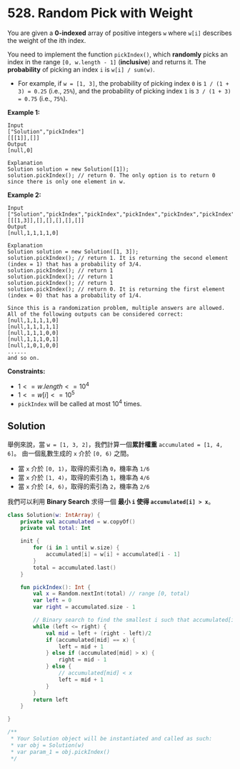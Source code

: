 # 528. Random Pick with Weight

You are given a **0-indexed** array of positive integers `w` where `w[i]` describes the weight of the ith index.

You need to implement the function `pickIndex()`, which **randomly** picks an index in the range `[0, w.length - 1]` (**inclusive**) and returns it. The **probability** of picking an index `i` is `w[i] / sum(w)`.

- For example, if `w = [1, 3]`, the probability of picking index `0` is `1 / (1 + 3) = 0.25` (i.e., `25%`), and the probability of picking index `1` is `3 / (1 + 3) = 0.75` (i.e., `75%`).
 

**Example 1:**
```
Input
["Solution","pickIndex"]
[[[1]],[]]
Output
[null,0]

Explanation
Solution solution = new Solution([1]);
solution.pickIndex(); // return 0. The only option is to return 0 since there is only one element in w.
```

**Example 2:**
```
Input
["Solution","pickIndex","pickIndex","pickIndex","pickIndex","pickIndex"]
[[[1,3]],[],[],[],[],[]]
Output
[null,1,1,1,1,0]

Explanation
Solution solution = new Solution([1, 3]);
solution.pickIndex(); // return 1. It is returning the second element (index = 1) that has a probability of 3/4.
solution.pickIndex(); // return 1
solution.pickIndex(); // return 1
solution.pickIndex(); // return 1
solution.pickIndex(); // return 0. It is returning the first element (index = 0) that has a probability of 1/4.

Since this is a randomization problem, multiple answers are allowed.
All of the following outputs can be considered correct:
[null,1,1,1,1,0]
[null,1,1,1,1,1]
[null,1,1,1,0,0]
[null,1,1,1,0,1]
[null,1,0,1,0,0]
......
and so on.
``` 

**Constraints:**

- $1 <= w.length <= 10^4$
- $1 <= w[i] <= 10^5$
- `pickIndex` will be called at most $10^4$ times.


## Solution
舉例來說，當 `w = [1, 3, 2]`，我們計算一個**累計權重** `accumulated = [1, 4, 6]`。
由一個亂數生成的 `x` 介於 `[0, 6)` 之間。
- 當 `x` 介於 `[0, 1)`，取得的索引為 `0`，機率為 `1/6`
- 當 `x` 介於 `[1, 4)`，取得的索引為 `1`，機率為 `4/6`
- 當 `x` 介於 `[4, 6)`，取得的索引為 `2`，機率為 `2/6`

我們可以利用 **Binary Search** 求得一個 **最小 `i` 使得 `accumulated[i] > x`**。

```kotlin
class Solution(w: IntArray) {
    private val accumulated = w.copyOf()
    private val total: Int

    init {
        for (i in 1 until w.size) {
            accumulated[i] = w[i] + accumulated[i - 1]
        }
        total = accumulated.last()
    }

    fun pickIndex(): Int {
        val x = Random.nextInt(total) // range [0, total)
        var left = 0
        var right = accumulated.size - 1

        // Binary search to find the smallest i such that accumulated[i] > x
        while (left <= right) {
            val mid = left + (right - left)/2
            if (accumulated[mid] == x) {
                left = mid + 1
            } else if (accumulated[mid] > x) {
                right = mid - 1
            } else {
                // accumulated[mid] < x
                left = mid + 1
            }
        }
        return left
    }

}

/**
 * Your Solution object will be instantiated and called as such:
 * var obj = Solution(w)
 * var param_1 = obj.pickIndex()
 */
```